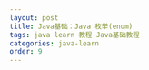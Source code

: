 ```yaml
---
layout: post
title: Java基础：Java 枚举(enum)
tags: java learn 教程 Java基础教程
categories: java-learn
order: 9
---
```

